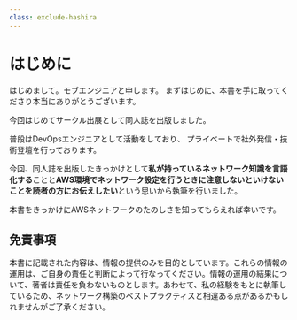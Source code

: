 ```yaml
---
class: exclude-hashira
---
```


# はじめに

はじめまして。モブエンジニアと申します。
まずはじめに、本書を手に取ってくださり本当にありがとうございます。

今回はじめてサークル出展として同人誌を出版しました。

普段はDevOpsエンジニアとして活動をしており、
プライベートで社外発信・技術登壇を行っております。

今回、同人誌を出版したきっかけとして**私が持っているネットワーク知識を言語化する**ことと**AWS環境でネットワーク設定を行うときに注意しないといけないことを読者の方にお伝えしたい**という思いから執筆を行いました。

本書をきっかけにAWSネットワークのたのしさを知ってもらえれば幸いです。

## 免責事項

本書に記載された内容は、情報の提供のみを目的としています。これらの情報の運用は、ご自身の責任と判断によって行なってください。情報の運用の結果について、著者は責任を負わないものとします。あわせて、私の経験をもとに執筆しているため、ネットワーク構築のベストプラクティスと相違ある点があるかもしれませんがご了承ください。
